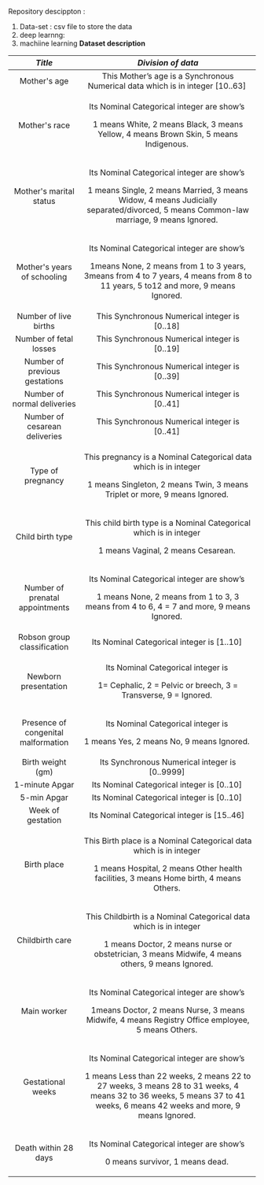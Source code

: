Repository descippton : 
1. Data-set : csv file to store the data
2. deep learnng:
3. machiine learning
**Dataset description**

|***Title***|***Division of data***|
| :-: | :-: |
|Mother's age|This Mother’s age is a Synchronous Numerical data which is in integer [10..63] |
|Mother's race|<p>Its Nominal Categorical integer are show’s </p><p>1 means White, 2 means Black, 3 means Yellow, 4 means Brown Skin, 5 means Indigenous. </p>|
|Mother's marital status|<p>Its Nominal Categorical integer are show’s </p><p>1 means Single, 2 means Married, 3 means Widow, 4 means Judicially separated/divorced, 5 means Common-law marriage, 9 means Ignored. </p>|
|Mother's years of schooling|<p>Its Nominal Categorical integer are show’s </p><p>1means None, 2 means from 1 to 3 years, 3means from 4 to 7 years, 4 means from 8 to 11 years, 5 to12 and more, 9 means Ignored. </p>|
|Number of live births|This Synchronous Numerical integer is [0..18] |
|Number of fetal losses|This Synchronous Numerical integer is [0..19] |
|Number of previous gestations|This Synchronous Numerical integer is [0..39] |
|Number of normal deliveries|This Synchronous Numerical integer is [0..41] |
|Number of cesarean deliveries|This Synchronous Numerical integer is [0..41] |
|Type of pregnancy|<p>This pregnancy is a Nominal Categorical data which is in integer </p><p>1 means Singleton, 2 means Twin, 3 means Triplet or more, 9 means Ignored. </p>|
|Child birth type|<p>This child birth type is a Nominal Categorical which is in integer </p><p>1 means Vaginal, 2 means Cesarean. </p>|
|Number of prenatal appointments|<p>Its Nominal Categorical integer are show’s </p><p>1 means None, 2 means from 1 to 3, 3 means from 4 to 6, 4 = 7 and more, 9 means Ignored. </p>|
|Robson group classification|Its Nominal Categorical integer is [1..10] |
|Newborn presentation|<p>Its Nominal Categorical integer is </p><p>1= Cephalic, 2 = Pelvic or breech, 3 = Transverse, 9 = Ignored. </p>|
|Presence of congenital malformation|<p>Its Nominal Categorical integer is </p><p>1 means Yes, 2 means No, 9 means Ignored. </p>|
|Birth weight (gm)|Its Synchronous Numerical integer is [0..9999] |
|1-minute Apgar|Its Nominal Categorical integer is [0..10] |
|5-min Apgar|Its Nominal Categorical integer is [0..10] |
|Week of gestation|Its Nominal Categorical integer is [15..46] |
|Birth place|<p>This Birth place is a Nominal Categorical data which is in integer </p><p>1 means Hospital, 2 means Other health facilities, 3 means Home birth, 4 means Others. </p>|
|Childbirth care|<p>This Childbirth is a Nominal Categorical data which is in integer </p><p>1 means Doctor, 2 means nurse or obstetrician, 3 means Midwife, 4 means others, 9 means Ignored. </p>|
|Main worker|<p>Its Nominal Categorical integer are show’s </p><p>1means Doctor, 2 means Nurse, 3 means Midwife, 4 means Registry Office employee, 5 means Others. </p>|
|Gestational weeks|<p>Its Nominal Categorical integer are show’s </p><p>1 means Less than 22 weeks, 2 means 22 to 27 weeks, 3 means 28 to 31 weeks, 4 means 32 to 36 weeks, 5 means 37 to 41 weeks, 6 means 42 weeks and more, 9 means Ignored. </p>|
|Death within 28 days|<p>Its Nominal Categorical integer are show’s </p><p>0 means survivor, 1 means dead. </p>|

